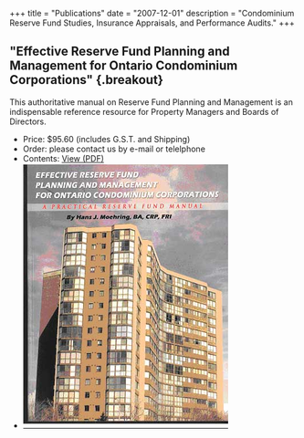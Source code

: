+++
title = "Publications"
date = "2007-12-01"
description = "Condominium Reserve Fund Studies, Insurance Appraisals, and Performance Audits."
+++

## "Effective Reserve Fund Planning and Management for Ontario Condominium Corporations" {.breakout}

This authoritative manual on Reserve Fund Planning and Management is an
indispensable reference resource for Property Managers and Boards of Directors.

* Price:  $95.60 (includes G.S.T. and Shipping)
* Order:  please contact us by e-mail or telelphone
* Contents:  [View (PDF)](/sc/r10/en/ERFPM.toc.pdf)
* ![Cover](/sc/r10/all/img/ERFPM.jpg)
